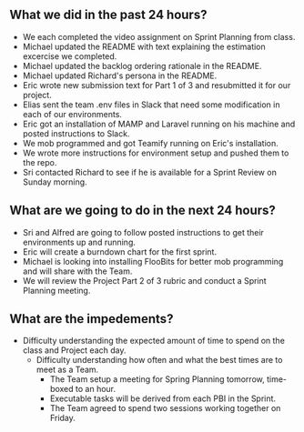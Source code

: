 ## What we did in the past 24 hours?   
- We each completed the video assignment on Sprint Planning from class.   
- Michael updated the README with text explaining the estimation excercise we completed.  
- Michael updated the backlog ordering rationale in the README.   
- Michael updated Richard's persona in the README.   
- Eric wrote new submission text for Part 1 of 3 and resubmitted it for our project.   
- Elias sent the team .env files in Slack that need some modification in each of our environments.   
- Eric got an installation of MAMP and Laravel running on his machine and posted instructions to Slack.    
- We mob programmed and got Teamify running on Eric's installation.   
- We wrote more instructions for environment setup and pushed them to the repo.   
- Sri contacted Richard to see if he is available for a Sprint Review on Sunday morning.   

## What are we going to do in the next 24 hours?  
- Sri and Alfred are going to follow posted instructions to get their environments up and running.  
- Eric will create a burndown chart for the first sprint.   
- Michael is looking into installing FlooBits for better mob programming and will share with the Team.   
- We will review the Project Part 2 of 3 rubric and conduct a Sprint Planning meeting.   

## What are the impedements?   
- Difficulty understanding the expected amount of time to spend on the class and Project each day.  
	- Difficulty understanding how often and what the best times are to meet as a Team.   
		- The Team setup a meeting for Spring Planning tomorrow, time-boxed to an hour.  
		- Executable tasks will be derived from each PBI in the Sprint.   
		- The Team agreed to spend two sessions working together on Friday.    
